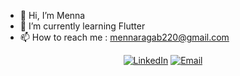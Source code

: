 - 👋 Hi, I’m Menna
- 🌱 I’m currently learning Flutter
- 📫 How to reach me : mennaragab220@gmail.com
 <p align="center">
 <a href="https://www.linkedin.com/in/menna-ragab-2b1991258/" target="_blank"><img alt="LinkedIn" src="https://img.shields.io/badge/LinkedIn-@MennaRagab-blue?style=flat&logo=linkedin"></a>
 <a href="mailto:mennaragab220@gmail.com"><img alt="Email" src="https://img.shields.io/badge/Email-mennaragab220@gmail.com-red?style=flat&logo=gmail"></a>

<!---
Menna1311/Menna1311 is a ✨ special ✨ repository because its `README.md` (this file) appears on your GitHub profile.
You can click the Preview link to take a look at your changes.
--->
